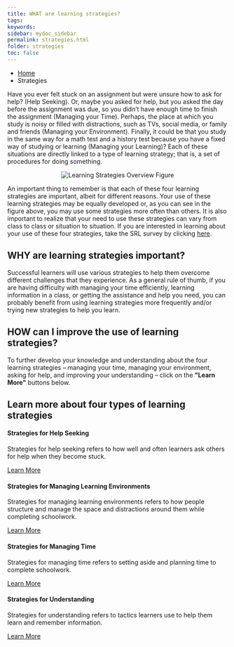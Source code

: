 ```yaml
---
title: WHAT are learning strategies?
tags: 
keywords: 
sidebar: mydoc_sidebar
permalink: strategies.html
folder: strategies
toc: false
---
```


<ul class="breadcrumb">
    <li><a href="index.html">Home</a></li>
    <li class="active">Strategies</li>
</ul>

Have you ever felt stuck on an assignment but were unsure how to ask for help? (Help Seeking). Or, maybe you asked for help, but you asked the day before the assignment was due, so you didn’t have enough time to finish the assignment (Managing your Time). Perhaps, the place at which you study is noisy or filled with distractions, such as TVs, social media, or family and friends (Managing your Environment). Finally, it could be that you study in the same way for a math test and a history test because you have a fixed way of studying or learning (Managing your Learning)? Each of these situations are directly linked to a type of learning strategy; that is, a set of procedures for doing something. 

<center><img src='images/LSOverview.JPG' alt='Learning Strategies Overview Figure' /></center>

An important thing to remember is that each of these four learning strategies are important, albeit for different reasons. Your use of these learning strategies may be equally developed or, as you can see in the figure above, you may use some strategies more often than others. It is also important to realize that your need to use these strategies can vary from class to class or situation to situation. If you are interested in learning about your use of these four strategies, take the SRL survey by clicking <a href="https://demo.daacs.net/">here</a>.

## WHY are learning strategies important?

Successful learners will use various strategies to help them overcome different challenges that they experience. As a general rule of thumb, if you are having difficulty with managing your time efficiently, learning information in a class, or getting the assistance and help you need, you can probably benefit from using learning strategies more frequently and/or trying new strategies to help you learn.  

## HOW can I improve the use of learning strategies?
To further develop your knowledge and understanding about the four learning strategies – managing your time, managing your environment, asking for help, and improving your understanding – click on the **"Learn More"** buttons below.

<div class="row">
         <div class="col-lg-12">
             <h2 class="page-header">Learn more about four types of learning strategies</h2>
         </div>
         <div class="col-md-3 col-sm-6">
             <div class="panel panel-default text-center">
                 <div class="panel-heading">
                     <span class="fa-stack fa-5x">
                           <i class="fa fa-circle fa-stack-2x text-primary"></i>
                           <i class="fa fa-user-plus fa-stack-1x fa-inverse"></i>
                     </span>
                 </div>
                 <div class="panel-body">
                     <h4>Strategies for Help Seeking</h4>
                     <p>Strategies for help seeking refers to how well and often learners ask others for help when they become stuck.</p>
                     <a href="help_seeking.html" class="btn btn-primary">Learn More</a>
                 </div>
             </div>
         </div>
         <div class="col-md-3 col-sm-6">
             <div class="panel panel-default text-center">
                 <div class="panel-heading">
                     <span class="fa-stack fa-5x">
                           <i class="fa fa-circle fa-stack-2x text-primary"></i>
                           <i class="fa fa-edit fa-stack-1x fa-inverse"></i>
                     </span>
                 </div>
                 <div class="panel-body">
                     <h4>Strategies for Managing Learning Environments</h4>
                     <p>Strategies for managing learning environments refers to how people structure and manage the space and distractions around them while completing schoolwork. </p>
                     <a href="managing_environment.html" class="btn btn-primary">Learn More</a>
                 </div>
             </div>
         </div>
         <div class="col-md-3 col-sm-6">
             <div class="panel panel-default text-center">
                 <div class="panel-heading">
                     <span class="fa-stack fa-5x">
                           <i class="fa fa-circle fa-stack-2x text-primary"></i>
                           <i class="fa fa-users fa-stack-1x fa-inverse"></i>
                     </span>
                 </div>
                 <div class="panel-body">
                     <h4>Strategies for Managing Time</h4>
                     <p>Strategies for managing time refers to setting aside and planning time to complete schoolwork. </p>
                     <a href="managing_time.html" class="btn btn-primary">Learn More</a>
                 </div>
             </div>
         </div>
         <div class="col-md-3 col-sm-6">
             <div class="panel panel-default text-center">
                 <div class="panel-heading">
                     <span class="fa-stack fa-5x">
                           <i class="fa fa-circle fa-stack-2x text-primary"></i>
                           <i class="fa fa-sliders fa-stack-1x fa-inverse"></i>
                     </span>
                 </div>
                 <div class="panel-body">
                     <h4>Strategies for Understanding</h4>
                     <p>Strategies for understanding refers to tactics learners use to help them learn and remember information.</p>
                     <a href="understanding.html" class="btn btn-primary">Learn More</a>
                 </div>
             </div>
         </div>
</div>
